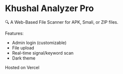 # Khushal Analyzer Pro

🔍 A Web-Based File Scanner for APK, Smali, or ZIP files.

Features:
- Admin login (customizable)
- File upload
- Real-time signal/keyword scan
- Dark theme

Hosted on Vercel
